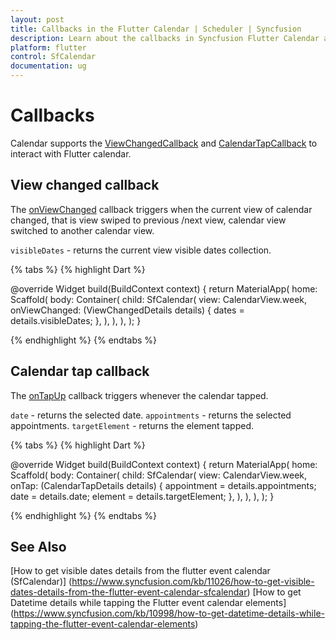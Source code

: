 ```yaml
---
layout: post
title: Callbacks in the Flutter Calendar | Scheduler | Syncfusion
description: Learn about the callbacks in Syncfusion Flutter Calendar and the return values and usage of the callbacks
platform: flutter
control: SfCalendar
documentation: ug
---
```


# Callbacks
Calendar supports the [ViewChangedCallback](https://pub.dev/documentation/syncfusion_flutter_calendar/latest/calendar/ViewChangedCallback.html) and [CalendarTapCallback](https://pub.dev/documentation/syncfusion_flutter_calendar/latest/calendar/CalendarTapCallback.html) to interact with Flutter calendar.

## View changed callback

The [onViewChanged](https://pub.dev/documentation/syncfusion_flutter_calendar/latest/calendar/SfCalendar/onViewChanged.html) callback triggers when the current view of calendar changed, that is view swiped to previous /next view, calendar view switched to another calendar view.

`visibleDates` - returns the current view visible dates collection.

{% tabs %}
{% highlight Dart %}

@override
Widget build(BuildContext context) {
  return MaterialApp(
    home: Scaffold(
      body: Container(
        child: SfCalendar(
          view: CalendarView.week,
          onViewChanged: (ViewChangedDetails details) {
            dates = details.visibleDates;
          },
        ),
      ),
    ),
  );
}

{% endhighlight %}
{% endtabs %}

## Calendar tap callback

The [onTapUp](https://pub.dev/documentation/syncfusion_flutter_calendar/latest/calendar/SfCalendar/onTap.html) callback triggers whenever the calendar tapped.

`date` - returns the selected date.
`appointments` - returns the selected appointments.
`targetElement` - returns the element tapped.

{% tabs %}
{% highlight Dart %}

@override
Widget build(BuildContext context) {
  return MaterialApp(
    home: Scaffold(
      body: Container(
        child: SfCalendar(
          view: CalendarView.week,
          onTap: (CalendarTapDetails details) {
            appointment = details.appointments;
            date = details.date;
            element = details.targetElement;
          },
        ),
      ),
    ),
  );
}

{% endhighlight %}
{% endtabs %}

## See Also

[How to get visible dates details from the flutter event calendar (SfCalendar)] (https://www.syncfusion.com/kb/11026/how-to-get-visible-dates-details-from-the-flutter-event-calendar-sfcalendar)
[How to get Datetime details while tapping the Flutter event calendar elements] (https://www.syncfusion.com/kb/10998/how-to-get-datetime-details-while-tapping-the-flutter-event-calendar-elements)

